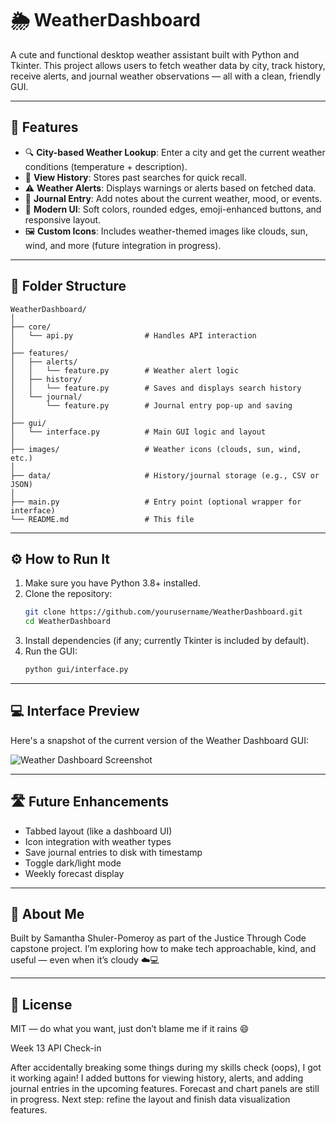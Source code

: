 # 🌦️ WeatherDashboard

A cute and functional desktop weather assistant built with Python and Tkinter. This project allows users to fetch weather data by city, track history, receive alerts, and journal weather observations — all with a clean, friendly GUI.

---

## 🚀 Features

- 🔍 **City-based Weather Lookup**: Enter a city and get the current weather conditions (temperature + description).
- 📜 **View History**: Stores past searches for quick recall.
- ⚠️ **Weather Alerts**: Displays warnings or alerts based on fetched data.
- 📝 **Journal Entry**: Add notes about the current weather, mood, or events.
- 🎨 **Modern UI**: Soft colors, rounded edges, emoji-enhanced buttons, and responsive layout.
- 🖼️ **Custom Icons**: Includes weather-themed images like clouds, sun, wind, and more (future integration in progress).

---

## 🧱 Folder Structure

```
WeatherDashboard/
│
├── core/
│   └── api.py                # Handles API interaction
│
├── features/
│   ├── alerts/
│   │   └── feature.py        # Weather alert logic
│   ├── history/
│   │   └── feature.py        # Saves and displays search history
│   └── journal/
│       └── feature.py        # Journal entry pop-up and saving
│
├── gui/
│   └── interface.py          # Main GUI logic and layout
│
├── images/                   # Weather icons (clouds, sun, wind, etc.)
│
├── data/                     # History/journal storage (e.g., CSV or JSON)
│
├── main.py                   # Entry point (optional wrapper for interface)
└── README.md                 # This file
```

---

## ⚙️ How to Run It

1. Make sure you have Python 3.8+ installed.
2. Clone the repository:
   ```bash
   git clone https://github.com/yourusername/WeatherDashboard.git
   cd WeatherDashboard
   ```
3. Install dependencies (if any; currently Tkinter is included by default).
4. Run the GUI:
   ```bash
   python gui/interface.py
   ```

---

## 💻 Interface Preview

Here's a snapshot of the current version of the Weather Dashboard GUI:

![Weather Dashboard Screenshot](images/screenshot.png)

---

## 🛣️ Future Enhancements

- Tabbed layout (like a dashboard UI)
- Icon integration with weather types
- Save journal entries to disk with timestamp
- Toggle dark/light mode
- Weekly forecast display

---

## 🙋 About Me

Built by Samantha Shuler-Pomeroy as part of the Justice Through Code capstone project. I’m exploring how to make tech approachable, kind, and useful — even when it’s cloudy ☁️💻

---

## 📜 License

MIT — do what you want, just don’t blame me if it rains 😄

Week 13 API Check-in

After accidentally breaking some things during my skills check (oops), I got it working again! I added buttons for viewing history, alerts, and adding journal entries in the upcoming features. Forecast and chart panels are still in progress. Next step: refine the layout and finish data visualization features.